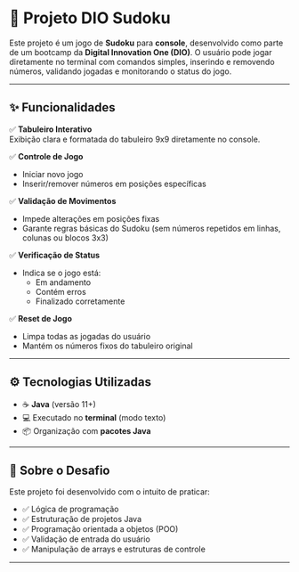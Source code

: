 # 🧩 Projeto DIO Sudoku

Este projeto é um jogo de **Sudoku** para **console**, desenvolvido como parte de um bootcamp da **Digital Innovation One (DIO)**. O usuário pode jogar diretamente no terminal com comandos simples, inserindo e removendo números, validando jogadas e monitorando o status do jogo.

---

## ✨ Funcionalidades

✅ **Tabuleiro Interativo**  
Exibição clara e formatada do tabuleiro 9x9 diretamente no console.

✅ **Controle de Jogo**
- Iniciar novo jogo
- Inserir/remover números em posições específicas

✅ **Validação de Movimentos**
- Impede alterações em posições fixas
- Garante regras básicas do Sudoku (sem números repetidos em linhas, colunas ou blocos 3x3)

✅ **Verificação de Status**
- Indica se o jogo está:
  - Em andamento
  - Contém erros
  - Finalizado corretamente

✅ **Reset de Jogo**
- Limpa todas as jogadas do usuário
- Mantém os números fixos do tabuleiro original

---

## ⚙️ Tecnologias Utilizadas

- ☕ **Java** (versão 11+)
- 💻 Executado no **terminal** (modo texto)
- 📦 Organização com **pacotes Java**

---

## 🧠 Sobre o Desafio

Este projeto foi desenvolvido com o intuito de praticar:

- ✅ Lógica de programação  
- ✅ Estruturação de projetos Java  
- ✅ Programação orientada a objetos (POO)  
- ✅ Validação de entrada do usuário  
- ✅ Manipulação de arrays e estruturas de controle  

---

